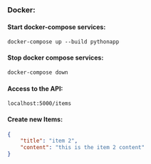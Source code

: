 ### Docker:

#### Start docker-compose services:

```
docker-compose up --build pythonapp
```


#### Stop docker compose services:

```sh
docker-compose down 
```

#### Access to the API:

```
localhost:5000/items
```

#### Create new Items:

```json
{
    "title": "item 2",
    "content": "this is the item 2 content"
}
```

